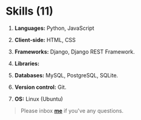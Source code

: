 # Skills (11)

1. **Languages:** Python, JavaScript

2. **Client-side:** HTML, CSS

3. **Frameworks:** Django, Django REST Framework.

4. **Libraries:**   

5. **Databases:** MySQL, PostgreSQL, SQLite.

6. **Version control:** Git.

7. **OS:** Linux (Ubuntu) 


> Please inbox **[me](https://www.facebook.com/shoriot)** if you've any questions. 